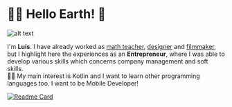 # 👨‍🚀 Hello Earth! 👋 

![alt text](https://media1.tenor.com/images/54d68b1898cdf8cc7b32a9492a8e5f98/tenor.gif?itemid=17168868 "Logo Title Text 1")


I'm **Luís**. I have already worked as <u>math teacher</u>, <u>designer</u> and <u>filmmaker</u>, but I highlight here the experiences as an <b>Entrepreneur</b>, where I was able to develop various skills which concerns company management and soft skills.
<br>
👨‍💻 My main interest is Kotlin and I want to learn other programming languages too. I want to be Mobile Developer! 


[![Readme Card](https://github-readme-stats.vercel.app/api/pin/?username=anuraghazra&repo=github-readme-stats)](https://github.com/anuraghazra/github-readme-stats)
